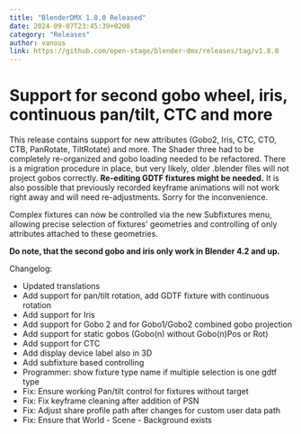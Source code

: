 ```yaml
---
title: "BlenderDMX 1.8.0 Released"
date: 2024-09-07T23:45:39+0200
category: "Releases"
author: vanous
link: https://github.com/open-stage/blender-dmx/releases/tag/v1.8.0
---
```

# Support for second gobo wheel, iris, continuous pan/tilt, CTC and more

This release contains support for new attributes (Gobo2, Iris, CTC, CTO, CTB, PanRotate, TiltRotate) and more. The Shader three had to be completely re-organized and gobo loading needed to be refactored. There is a migration procedure in place, but very likely, older .blender files will not project gobos correctly. **Re-editing GDTF fixtures might be needed.** It is also possible that previously recorded keyframe animations will not work right away and will need re-adjustments. Sorry for the inconvenience.

Complex fixtures can now be controlled via the new Subfixtures menu, allowing precise selection of fixtures' geometries and controlling of only attributes attached to these geometries.

**Do note, that the second gobo and iris only work in Blender 4.2 and up.**

Changelog:

* Updated translations
* Add support for pan/tilt rotation, add GDTF fixture with continuous rotation
* Add support for Iris
* Add support for Gobo 2 and for Gobo1/Gobo2 combined gobo projection
* Add support for static gobos (Gobo(n) without Gobo(n)Pos or Rot)
* Add support for CTC
* Add display device label also in 3D
* Add subfixture based controlling
* Programmer: show fixture type name if multiple selection is one gdtf type
* Fix: Ensure working Pan/tilt control for fixtures without target
* Fix: Fix keyframe cleaning after addition of PSN
* Fix: Adjust share profile path after changes for custom user data path
* Fix: Ensure that World - Scene - Background exists
